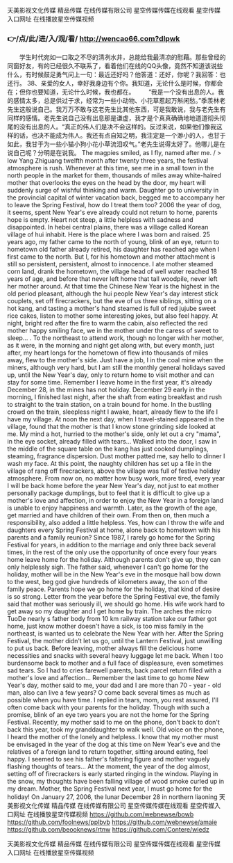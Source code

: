 
天美影视文化传媒 精品传媒 在线传媒有限公司 星空传媒传媒在线观看 星空传媒入口网址 在线播放星空传媒视频 




### 👉/点/此/进/入/观/看/ http://wencao66.com?dlpwk




　　学生时代宛如一口取之不尽的清冽水井，总能给我最清凉的慰藉。那些曾经的同窗好友，有的已经很久不联系了，看着他们在线的QQ头像，竟然不知道该说些什么，有时候鼓足勇气问上一句：最近还好吗？他答道：还好，你呢？我回答：也还行。
	38、亲爱的女人，幸好我身边有个你。我知道，无论什么是时候，你都会在；但你也要知道，无论什么时候，我也都在。
　　“我是一个没有出息的人。我的感情太多，总是供过于求，经常为一些小动物、小花草惹起万斛闲愁。”季羡林老先生这般说自己。我万万不敢与这老先生比其他东西，可是我敢说，我与老先生有同样的感情。老先生说自己没有出息那是谦虚，我才是个真真确确地地道道彻头彻尾的没有出息的人。“真正的伟人们是决不会这样的。反过来说，如果他们像我这样的话，也决不能成为伟人。我还有点自知之明，我注定是一个渺小的人，也甘于如此，我甘于为一些小猫小狗小花小草流泪叹气。”老先生说得太好了。他哪儿是在说自己呢？分明是在说我。
The magpies smiled, as I fly, named after me.
/ > low Yang Zhiguang twelfth month after twenty three years, the festival atmosphere is rush.
Whenever at this time, see me in a small town in the north people in the market for them, thousands of miles away white-haired mother that overlooks the eyes on the head by the door, my heart will suddenly surge of wishful thinking and warm.
Daughter go to university in the provincial capital of winter vacation back, begged me to accompany her to leave the Spring Festival, how do I treat them too?
2006 the year of dog, it seems, spent New Year's eve already could not return to home, parents hope is empty.
Heart not steep, a little helpless with sadness and disappointed.
In hebei central plains, there was a village called Korean village of hui inhabit.
Here is the place where I was born and raised.
25 years ago, my father came to the north of young, blink of an eye, return to hometown old father already retired, his daughter has reached age when I first came to the north.
But I, for his hometown and mother attachment is still so persistent, persistent, almost to innocence.
I ate mother steamed corn land, drank the hometown, the village head of well water reached 18 years of age, and before that never left home that tall woodpile, never left her mother around.
At that time the Chinese New Year is the highest in the old period pleasant, although the hui people New Year's day interest stick couplets, set off firecrackers, but the eve of us three siblings, sitting on a hot kang, and tasting a mother's hand steamed is full of red jujube sweet rice cakes, listen to mother some interesting jokes, but also feel happy.
At night, bright red after the fire to warm the cabin, also reflected the red mother happy smiling face, we in the mother under the caress of sweet to sleep...
.
To the northeast to attend work, though no longer with her mother, as it were, in the morning and night get along with, but every month, just after, my heart longs for the hometown of flew into thousands of miles away, flew to the mother's side.
Just have a job, I in the coal mine when the miners, although very hard, but I am still the monthly general holidays saved up, until the New Year's day, only to return home to visit mother and can stay for some time.
Remember I leave home in the first year, it's already December 28, in the mines has not holiday.
December 29 early in the morning, I finished last night, after the shaft from eating breakfast and rush to straight to the train station, on a train bound for home.
In the bustling crowd on the train, sleepless night I awake, heart, already flew to the life I have my village.
At noon the next day, when I travel-stained appeared in the village, found that the mother is that I know stone grinding side looked at me.
My mind a hot, hurried to the mother's side, only let out a cry "mama", in the eye socket, already filled with tears...
Walked into the door, I saw in the middle of the square table on the kang has just cooked dumplings, steaming, fragrance dispersion.
Dust mother patted me, say hello to dinner I wash my face.
At this point, the naughty children has set up a file in the village of rang off firecrackers, above the village was full of festive holiday atmosphere.
From now on, no matter how busy work, more tired, every year I will be back home before the year New Year's day, not just to eat mother personally package dumplings, but to feel that it is difficult to give up a mother's love and affection, in order to enjoy the New Year in a foreign land is unable to enjoy happiness and warmth.
Later, as the growth of the age, get married and have children of their own.
From then on, then much a responsibility, also added a little helpless.
Yes, how can I throw the wife and daughters every Spring Festival at home, alone back to hometown with his parents and a family reunion?
Since 1987, I rarely go home for the Spring Festival for years, in addition to the marriage and only three back several times, in the rest of the only use the opportunity of once every four years home leave home for the holiday.
Although parents don't give up, they can only helplessly sigh.
The father said, whenever I can't go home for the holiday, mother will be in the New Year's eve in the mosque hall bow down to the west, beg god give hundreds of kilometers away, the son of the family peace.
Parents hope we go home for the holiday, that kind of desire is so strong.
Letter from the year before the Spring Festival eve, the family said that mother was seriously ill, we should go home.
His wife work hard to get away so my daughter and I get home by train.
The arches the micro TuoDe nearly s father body from 10 km railway station take our father got home, just know mother doesn't have a sick, is too miss family in the northeast, is wanted us to celebrate the New Year with her.
After the Spring Festival, the mother didn't let us go, until the Lantern Festival, just unwilling to put us back.
Before leaving, mother always fill the delicious home necessities and snacks with several heavy luggage let me back.
When I too burdensome back to mother and a full face of displeasure, even sometimes sad tears.
So I had to cries farewell parents, back parcel return filled with a mother's love and affection...
Remember the last time to go home New Year's day, mother said to me, your dad and I are more than 70 - year - old man, also can live a few years?
O come back several times as much as possible when you have time.
I replied in tears, mom, you rest assured, I'll often come back with your parents for the holiday.
Though with such a promise, blink of an eye two years you are not the home for the Spring Festival.
Recently, my mother said to me on the phone, don't back to don't back this year, took my granddaughter to walk well.
Old voice on the phone, I heard the mother of the lonely and helpless.
I know that my mother must be envisaged in the year of the dog at this time on New Year's eve and the relatives of a foreign land to return together, sitting around eating, feel happy.
I seemed to see his father's faltering figure and mother vaguely flashing thoughts of tears...
At the moment, the year of the dog almost, setting off of firecrackers is early started ringing in the window.
Playing in the snow, my thoughts have been falling village of wood smoke curled up in my dream.
Mother, the Spring Festival next year, I must go home for the holiday!
On January 27, 2006, the lunar December 28 in northern liaoning
天美影视文化传媒 精品传媒 在线传媒有限公司 星空传媒传媒在线观看 星空传媒入口网址 在线播放星空传媒视频  https://github.com/webnewse/bowb
https://github.com/foolnews/pplbvb
https://github.com/webnewse/amaie
https://github.com/beooknews/rtnw
https://github.com/Contere/wiedz





天美影视文化传媒 精品传媒 在线传媒有限公司 星空传媒传媒在线观看 星空传媒入口网址 在线播放星空传媒视频 
